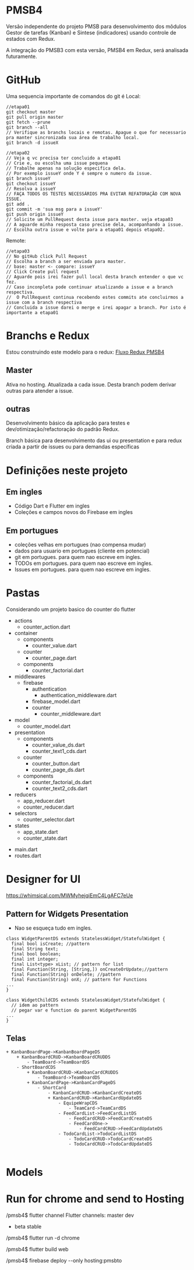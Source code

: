 # PMSB4

Versão independente do projeto PMSB para desenvolvimento dos môdulos Gestor de tarefas (Kanban) e Sintese (indicadores) usando controle de estados com Redux.

A integração do PMSB3 com esta versão, PMSB4 em Redux, será analisada futuramente.

# GitHub
Uma sequencia importante de comandos do git é
Local:
~~~
//etapa01
git checkout master
git pull origin master
git fetch --prune
git branch --all
// Verifique as branchs locais e remotas. Apague o que for necessario pra manter sincronizada sua área de trabalho local.
git branch -d issueX
~~~
~~~
//etapa02
// Veja q vc precisa ter concluido a etapa01
// Crie e, ou escolha uma issue pequena
// Trabalhe apenas na solução especifica dela. 
// Por exemplo issueY onde Y é sempre o numero da issue.
git branch issueY
git checkout issueY
// Resolva a issueY
// FAÇA TODOS OS TESTES NECESSÁRIOS PRA EVITAR REFATORAÇÃO COM NOVA ISSUE.
git add .
git commit -m 'sua msg para a issueY'
git push origin issueY
// Solicite um PullRequest desta issue para master. veja etapa03
// A aguarde minha resposta caso precise dela, acompanhando a issue.
// Escolha outra issue e volte para a etapa01 depois etapa02. 
~~~
Remote:
~~~
//etapa03
// No gitHub click Pull Request
// Escolha a branch a ser enviada para master.
// base: master <- compare: issueY
// Click Create pull request
// Aguarde pois irei fazer pull local desta branch entender o que vc fez.
// Caso inconpleta pode continuar atualizando a issue e a branch respectiva.
//  O PullRequest continua recebendo estes commits ate concluirmos a issue com a branch respectiva
// Concluida a issue darei o merge e irei apagar a branch. Por isto é importante a etapa01
~~~

# Branchs e Redux

Estou construindo este modelo para o redux: [Fluxo Redux PMSB4](https://docs.google.com/drawings/d/177q-Ot3TkkmkMSeiArFg5LUSyGv8G18X30OyE8jtftg/edit?usp=sharing)

## Master
Ativa no hosting. Atualizada a cada issue.
Desta branch podem derivar outras para atender a issue.

## outras
Desenvolvimento básico da aplicação para testes e dev/otimização/refactoração do padrão Redux.

Branch básica para desenvolvimento das ui ou presentation e para redux criada a partir de issues ou para demandas específicas


# Definições neste projeto

## Em ingles
* Código Dart e Flutter em ingles
* Coleções e campos novos do Firebase em ingles

## Em portugues
* coleções velhas em portugues (nao compensa mudar)
* dados para usuario em portugues (cliente em potencial)
* git em portugues. para quem nao escreve em ingles.
* TODOs em portugues. para quem nao escreve em ingles.
* Issues em portugues. para quem nao escreve em ingles.

# Pastas
Considerando um projeto basico do counter do flutter

+ actions
	- counter_action.dart
+ container
	+ components
		- counter_value.dart
	+ counter
		- counter_page.dart
    + components
      - counter_factorial.dart
+ middlewares
	+ firebase
		+ authentication
			- authentication_middleware.dart
		- firebase_model.dart
		+ counter
			- counter_middleware.dart
+ model
	- counter_model.dart
+ presentation
	+ components
		- counter_value_ds.dart
		- counter_text1_cds.dart
	+ counter
		- counter_button.dart
		- counter_page_ds.dart
    + components
      - counter_factorial_ds.dart
      - counter_text2_cds.dart
+ reducers
	- app_reducer.dart
	- counter_reducer.dart
+ selectors
	- counter_selector.dart
+ states
	- app_state.dart
	- counter_state.dart
- main.dart
- routes.dart

# Designer for UI

https://whimsical.com/MWMyhejqiEmC4LgAFC7eUe

## Pattern for Widgets Presentation
* Nao se esqueça tudo em ingles.
~~~
class WidgetParentDS extends StatelessWidget/StatefulWidget {
  final bool isCreate; //pattern
  final String text;
  final bool boolean;
  final int integer;
  final List<type> xList; // pattern for list
  final Function(String, [String,]) onCreateOrUpdate;//pattern
  final Function(String) onDelete; //pattern
  final Function(String) onX; // pattern for Functions
...
}

class WidgetChildCDS extends StatelessWidget/StatefulWidget {
  // idem ao pattern
  // pegar var e function do parent WidgetParentDS
...
}
~~~

## Telas
~~~
+ KanbanBoardPage->KanbanBoardPageDS
	+ KanbanBoardCRUD->KanbanBoardCRUDDS
		- TeamBoard->TeamBoardDS
	- ShortBoardCDS
		+ KanbanBoardCRUD->KanbanCardCRUDDS
			- TeamBoard->TeamBoardDS
		+ KanbanCardPage->KanbanCardPageDS
			- ShortCard
				- KanbanCardCRUD->KanbanCardCreateDS
				+ KanbanCardCRUD->KanbanCardUpdateDS
					- EquipeWrapCDS
						- TeamCard->TeamCardDS
					- FeedCardList->FeedCardListDS
						- FeedCardCRUD->FeedCardCreateDS
						- FeedCardOne->
							- FeedCardCRUD->FeedCardUpdateDS
					- TodoCardList->TodoCardListDS
						- TodoCardCRUD->TodoCardCreateDS
						- TodoCardCRUD->TodoCardUpdateDS
						
~~~

# Models

# Run for chrome and send to Hosting
/pmsb4$ flutter channel
Flutter channels:
  master
  dev
* beta
  stable

/pmsb4$ flutter run -d chrome

/pmsb4$ flutter build web

/pmsb4$ firebase deploy --only hosting:pmsbto
~~~